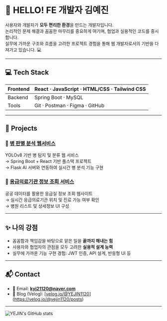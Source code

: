 # 👋 HELLO! FE 개발자 김예진

사용자와 개발자가 **모두 편리한 환경**을 만드는 개발자입니다.  
논리적인 문제 해결과 꼼꼼한 마무리를 중요하게 여기며, 협업과 실용적인 코드를 중시합니다.  
실무에 가까운 구조와 흐름을 고려한 프로젝트 경험을 통해 웹 개발자로서의 기반을 다져가고 있습니다. 💻

---

## 💻 Tech Stack

| Frontend | React · JavaScript · HTML/CSS · Tailwind CSS |
|----------|----------------------------------------------|
| Backend  | Spring Boot · MySQL                          |
| Tools    | Git · Postman · Figma · GitHub               |

---

## 🚀 Projects

### 🧪 [병 판별 분석 웹서비스](https://github.com/YEJIN1120/recycle)  
YOLOv8 기반 병 탐지 및 분류 웹 서비스  
→ Spring Boot + React 기반 풀스택 프로젝트  
→ Flask AI 서버와 연동하여 실시간 병 분석 기능 구현

### 🏥 [응급의료기관 정보 조회 서비스](https://github.com/YEJIN1120/BigDataProject)  
공공 데이터를 활용한 응급실 정보 조회 웹사이트  
→ 실시간 응급의료기관 위치 및 진료 가능 여부 확인  
→ 병원 리스트 및 상세정보 UI 구성

---

## ✨ 나의 강점

- 꼼꼼함과 책임감을 바탕으로 맡은 일을 **끝까지 해내는 힘**
- 사용자와 협업자의 관점을 모두 고려한 **실용적 설계 능력**
- 실무에 가까운 기능 구현 경험: JWT 인증, API 설계, 반응형 UI 등

---

## 📬 Contact

- 📮 Email: **kyj21120@naver.com**  
- 📘 Blog (Velog): [[velog.io/@YEJIN1120](https://velog.io/@YEJIN1120)](https://velog.io/@yejin1120/posts)

---

![YEJIN's GitHub stats](https://github-readme-stats.vercel.app/api?username=YEJIN1120&show_icons=true&theme=default)
